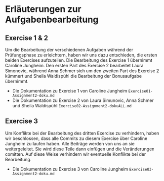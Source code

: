 # Erläuterungen zur Aufgabenbearbeitung

## Exercise 1 & 2
Um die Bearbeitung der verschiedenen Aufgaben während der Prüfungsphase zu erleichtern, haben wir uns dazu entschieden, die ersten beiden Exercises aufzuteilen.
Die Bearbeitung des Exercise 1 übernimmt Caroline Jungheim. Den ersten Part des Exercise 2 bearbeitet Laura Simonovic, während Anna Schmer sich um den zweiten Part des Exercise 2 kümmert und Sheila Waldispühl die Bearbeitung der Bonusaufgabe übernimmt.<br>
 - Die Dokumentation zu Exercise 1 von Caroline Jungheim `Exercise01-Assignment2-doku.md`<br>
 - Die Dokumentation zu Exercise 2 von Laura Simunovic, Anna Schmer und Sheila Waldispühl `Exercise02-Assignment2-dokuALL.md`<br>

## Exercise 3
Um Konflikte bei der Bearbeitung des dritten Exercise zu verhindern, haben wir beschlossen, dass alle Commits zu diesem Exercise über Caroline Jungheim zu laufen haben. Alle Beiträge werden von uns an sie weitergeleitet. Sie wird diese Teile dann einfügen und die Veränderungen comitten. Auf diese Weise verhindern wir eventuelle Konflikte bei der Bearbeitung.<br>
 - Die Dokumentation zu Exercise 3 von Caroline Jungheim `Exercise03-Assignment2-doku.md`

